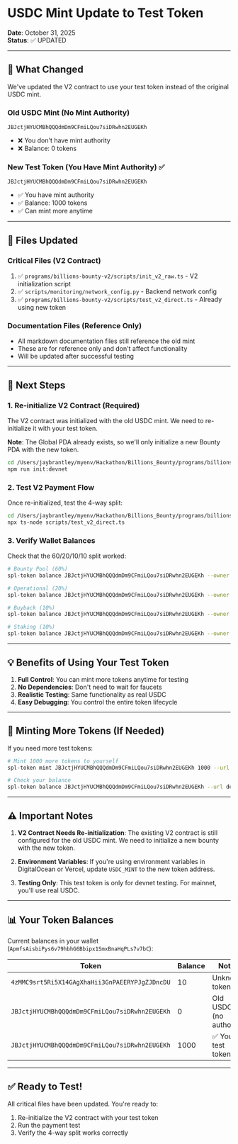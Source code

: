 # USDC Mint Update to Test Token

**Date**: October 31, 2025  
**Status**: ✅ UPDATED

---

## 🎯 What Changed

We've updated the V2 contract to use your test token instead of the original USDC mint.

### Old USDC Mint (No Mint Authority)
```
JBJctjHYUCMBhQQQdmDm9CFmiLQou7siDRwhn2EUGEKh
```
- ❌ You don't have mint authority
- ❌ Balance: 0 tokens

### New Test Token (You Have Mint Authority) ✅
```
JBJctjHYUCMBhQQQdmDm9CFmiLQou7siDRwhn2EUGEKh
```
- ✅ You have mint authority
- ✅ Balance: 1000 tokens
- ✅ Can mint more anytime

---

## 📝 Files Updated

### Critical Files (V2 Contract)
1. ✅ `programs/billions-bounty-v2/scripts/init_v2_raw.ts` - V2 initialization script
2. ✅ `scripts/monitoring/network_config.py` - Backend network config
3. ✅ `programs/billions-bounty-v2/scripts/test_v2_direct.ts` - Already using new token

### Documentation Files (Reference Only)
- All markdown documentation files still reference the old mint
- These are for reference only and don't affect functionality
- Will be updated after successful testing

---

## 🚀 Next Steps

### 1. Re-initialize V2 Contract (Required)
The V2 contract was initialized with the old USDC mint. We need to re-initialize it with your test token.

**Note**: The Global PDA already exists, so we'll only initialize a new Bounty PDA with the new token.

```bash
cd /Users/jaybrantley/myenv/Hackathon/Billions_Bounty/programs/billions-bounty-v2
npm run init:devnet
```

### 2. Test V2 Payment Flow
Once re-initialized, test the 4-way split:

```bash
cd /Users/jaybrantley/myenv/Hackathon/Billions_Bounty/programs/billions-bounty-v2
npx ts-node scripts/test_v2_direct.ts
```

### 3. Verify Wallet Balances
Check that the 60/20/10/10 split worked:

```bash
# Bounty Pool (60%)
spl-token balance JBJctjHYUCMBhQQQdmDm9CFmiLQou7siDRwhn2EUGEKh --owner CaCqZkMC8uH2YD9Bq8XwxM41TiamXz4oHGzknmP6TAQF --url devnet

# Operational (20%)
spl-token balance JBJctjHYUCMBhQQQdmDm9CFmiLQou7siDRwhn2EUGEKh --owner 46efqh88qk2szzH3WGtk8Pv8dQtAve6NjsqTB9dtoR2D --url devnet

# Buyback (10%)
spl-token balance JBJctjHYUCMBhQQQdmDm9CFmiLQou7siDRwhn2EUGEKh --owner 7iVPm2STfZUxryYGkctM924M5bP3ZFiozzUb1TTUGjya --url devnet

# Staking (10%)
spl-token balance JBJctjHYUCMBhQQQdmDm9CFmiLQou7siDRwhn2EUGEKh --owner Fzj8pyBehQQ3Tu1h5fb6RRqtphVBzPbB9srAw1P5q6WX --url devnet
```

---

## 💡 Benefits of Using Your Test Token

1. **Full Control**: You can mint more tokens anytime for testing
2. **No Dependencies**: Don't need to wait for faucets
3. **Realistic Testing**: Same functionality as real USDC
4. **Easy Debugging**: You control the entire token lifecycle

---

## 🔄 Minting More Tokens (If Needed)

If you need more test tokens:

```bash
# Mint 1000 more tokens to yourself
spl-token mint JBJctjHYUCMBhQQQdmDm9CFmiLQou7siDRwhn2EUGEKh 1000 --url devnet

# Check your balance
spl-token balance JBJctjHYUCMBhQQQdmDm9CFmiLQou7siDRwhn2EUGEKh --url devnet
```

---

## ⚠️ Important Notes

1. **V2 Contract Needs Re-initialization**: The existing V2 contract is still configured for the old USDC mint. We need to initialize a new bounty with the new token.

2. **Environment Variables**: If you're using environment variables in DigitalOcean or Vercel, update `USDC_MINT` to the new token address.

3. **Testing Only**: This test token is only for devnet testing. For mainnet, you'll use real USDC.

---

## 📊 Your Token Balances

Current balances in your wallet (`ApmfsAisbiPys6v79hbhG6Bbipx1SmxBnaHqPLs7v7bC`):

| Token | Balance | Notes |
|-------|---------|-------|
| `4zMMC9srt5Ri5X14GAgXhaHii3GnPAEERYPJgZJDncDU` | 10 | Unknown token |
| `JBJctjHYUCMBhQQQdmDm9CFmiLQou7siDRwhn2EUGEKh` | 0 | Old USDC (no authority) |
| `JBJctjHYUCMBhQQQdmDm9CFmiLQou7siDRwhn2EUGEKh` | 1000 | ✅ Your test token |

---

## ✅ Ready to Test!

All critical files have been updated. You're ready to:
1. Re-initialize the V2 contract with your test token
2. Run the payment test
3. Verify the 4-way split works correctly

